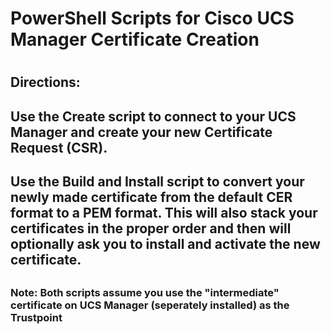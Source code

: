 # PowerShell Scripts for Cisco UCS Manager Certificate Creation
# 
## Directions:
## Use the Create script to connect to your UCS Manager and create your new Certificate Request (CSR).
##
## Use the Build and Install script to convert your newly made certificate from the default CER format to a PEM format. This will also stack your certificates in the proper order and then will optionally ask you to install and activate the new certificate. 
##
### Note: Both scripts assume you use the "intermediate" certificate on UCS Manager (seperately installed) as the Trustpoint

